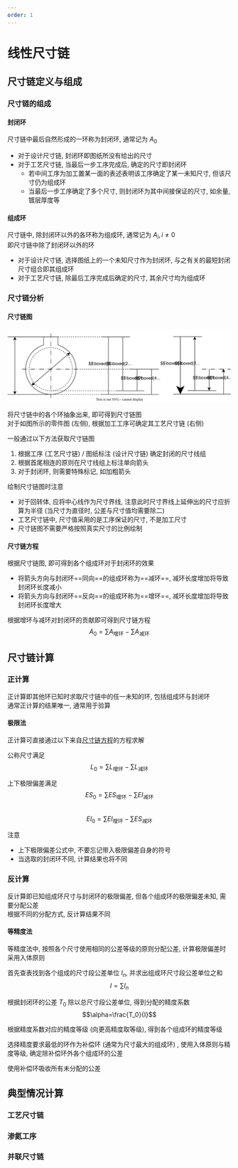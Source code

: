 ```yaml
---
order: 1
---
```


# 线性尺寸链
## 尺寸链定义与组成
### 尺寸链的组成
#### 封闭环
尺寸链中最后自然形成的一环称为封闭环, 通常记为 $A_0$  

* 对于设计尺寸链, 封闭环即图纸所没有给出的尺寸
* 对于工艺尺寸链, 当最后一步工序完成后, 确定的尺寸即封闭环  
    * 若中间工序为加工置某一面的表述表明该工序确定了某一未知尺寸, 但该尺寸仍为组成环
    * 当最后一步工序确定了多个尺寸, 则封闭环为其中间接保证的尺寸, 如余量, 镀层厚度等

#### 组成环
尺寸链中, 除封闭环以外的各环称为组成环, 通常记为 $A_i, i\neq 0$  
即尺寸链中除了封闭环以外的环

* 对于设计尺寸链, 选择图纸上的一个未知尺寸作为封闭环, 与之有关的最短封闭尺寸组合即其组成环
* 对于工艺尺寸链, 除最后工序完成后确定的尺寸, 其余尺寸均为组成环

### 尺寸链分析
#### 尺寸链图

![](./src/chain.drawio.svg)

将尺寸链中的各个环抽象出来, 即可得到尺寸链图  
对于如图所示的零件图 (左侧), 根据加工工序可确定其工艺尺寸链 (右侧)  

一般通过以下方法获取尺寸链图
1. 根据工序 (工艺尺寸链) / 图纸标注 (设计尺寸链) 确定封闭的尺寸线组
1. 根据首尾相连的原则在尺寸线组上标注单向箭头
1. 对于封闭环, 则需要特殊标记, 如加粗箭头

绘制尺寸链图时注意
* 对于回转体, 应将中心线作为尺寸界线, 注意此时尺寸界线上延伸出的尺寸应折算为半径 (当尺寸为直径时, 公差与尺寸值均需要除二)
* 工艺尺寸链中, 尺寸值采用的是工序保证的尺寸, 不是加工尺寸
* 尺寸链图不需要严格按照真实尺寸的比例绘制

#### 尺寸链方程
根据尺寸链图, 即可得到各个组成环对于封闭环的效果

* 将箭头方向与封闭环==同向==的组成环称为==减环==, 减环长度增加将导致封闭环长度减小
* 将箭头方向与封闭环==反向==的组成环称为==增环==, 减环长度增加将导致封闭环长度增大

根据增环与减环对封闭环的贡献即可得到尺寸链方程
$$A_0=\sum A_{\text{增环}} - \sum A_{\text{减环}}$$

## 尺寸链计算
### 正计算
正计算即其他环已知时求取尺寸链中的任一未知的环, 包括组成环与封闭环  
通常正计算的结果唯一, 通常用于验算

#### 极限法
正计算可直接通过以下来自[尺寸链方程](#尺寸链方程)的方程求解

公称尺寸满足
$$L_0=\sum L_{\text{增环}} - \sum L_{\text{减环}}$$

上下极限偏差满足
$$ES_0=\sum ES_{\text{增环}} - \sum EI_{\text{减环}}$$  
$$EI_0=\sum EI_{\text{增环}} - \sum ES_{\text{减环}}$$

注意
* 上下极限偏差公式中, 不要忘记带入极限偏差自身的符号
* 当选取的封闭环不同, 计算结果也将不同

### 反计算
反计算即已知组成环尺寸与封闭环的极限偏差, 但各个组成环的极限偏差未知, 需要分配公差  
根据不同的分配方式, 反计算结果不同

#### 等精度法
等精度法中, 按照各个尺寸使用相同的公差等级的原则分配公差, 计算极限偏差时采用入体原则

首先查表找到各个组成的尺寸段公差单位 $I_n$, 并求出组成环尺寸段公差单位之和
$$I=\sum I_n$$

根据封闭环的公差 $T_0$ 除以总尺寸段公差单位, 得到分配的精度系数
$$\alpha=\frac{T_0}{I}$$

根据精度系数对应的精度等级 (向更高精度取等级), 得到各个组成环的精度等级  

选择精度要求最低的环作为补偿环 (通常为尺寸最大的组成环) , 使用入体原则与精度等级, 确定除补偿环外各个组成环的公差

使用补偿环吸收所有未分配的公差

## 典型情况计算
### 工艺尺寸链

### 渗氮工序

### 并联尺寸链